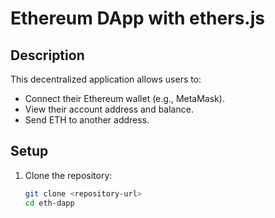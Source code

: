# Ethereum DApp with ethers.js

## Description
This decentralized application allows users to:
- Connect their Ethereum wallet (e.g., MetaMask).
- View their account address and balance.
- Send ETH to another address.

## Setup
1. Clone the repository:
   ```bash
   git clone <repository-url>
   cd eth-dapp